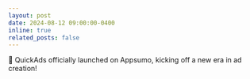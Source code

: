```yaml
---
layout: post
date: 2024-08-12 09:00:00-0400
inline: true
related_posts: false
---
```


🚀 QuickAds officially launched on Appsumo, kicking off a new era in ad creation!
